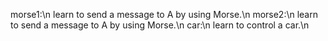 morse1:\n
learn to send a message to  A by using Morse.\n
morse2:\n
learn to send a message to  A by using Morse.\n
car:\n
learn to control a car.\n
